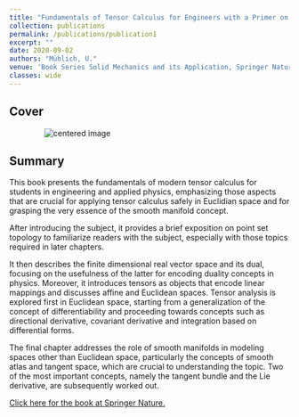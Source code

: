 ```yaml
---
title: "Fundamentals of Tensor Calculus for Engineers with a Primer on Smooth Manifolds"
collection: publications
permalink: /publications/publication1
excerpt: ""
date: 2020-09-02
authors: "Mühlich, U."
venue: 'Book Series Solid Mechanics and its Application, Springer Nature'
classes: wide
---
```

## Cover

<p class="aligncenter">
  &nbsp; &nbsp; &nbsp; &nbsp;   &nbsp; &nbsp; &nbsp; &nbsp; <img src="{{site.url}}{{site.baseurl}}/files/FOTC.jpeg " alt="centered image" />
</p>

## Summary

This book presents the fundamentals of modern tensor calculus for students in engineering and applied physics, emphasizing those aspects that are crucial for applying tensor calculus safely in Euclidian space and for grasping the very essence of the smooth manifold concept.

After introducing the subject, it provides a brief exposition on point set topology to familiarize readers with the subject, especially with those topics required in later chapters.

It then describes the finite dimensional real vector space and its dual, focusing on the usefulness of the latter for encoding duality concepts in physics. Moreover, it introduces tensors as objects that encode linear mappings and discusses affine and Euclidean spaces. Tensor analysis is explored first in Euclidean space, starting from a generalization of the concept of differentiability and proceeding towards concepts such as directional derivative, covariant derivative and integration based on differential forms.

The final chapter addresses the role of smooth manifolds in modeling spaces other than Euclidean space, particularly the concepts of smooth atlas and tangent space, which are crucial to understanding the topic. Two of the most important concepts, namely the tangent bundle and the Lie derivative, are subsequently worked out.


<a href="https://link.springer.com/book/10.1007/978-3-319-56264-3" class="uline">Click here for the book at Springer Nature. </a>

<!---
## Contribution
This is what I did!

## Abstract
Super details
-->
<!-- [Download paper here](https://www.paper.link/) -->
